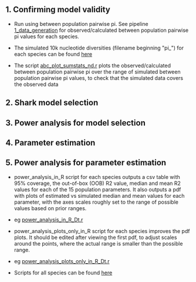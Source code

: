 ## 1. Confirming model validity

* Run using between population pairwise pi. See pipeline [1_data_generation](https://github.com/mae47/Red_Sea_LGM/edit/main/Pipelines/1_data_generation.md) for observed/calculated between population pairwise pi values for each species.

* The simulated 10k nucleotide diversities (filename beginning "pi_") for each species can be found [here](https://github.com/mae47/Red_Sea_LGM/edit/main/data/10k_simulated_datasets)

* The script [abc_plot_sumstats_nd.r](https://github.com/mae47/Red_Sea_LGM/tree/main/Scripts/abc_plot_sumstats_nd.r) plots the observed/calculated between population pairwise pi over the range of simulated between population pairwise pi values, to check that the simulated data covers the observed data

## 2. Shark model selection



## 3. Power analysis for model selection

## 4. Parameter estimation

## 5. Power analysis for parameter estimation

* power_analysis_in_R script for each species outputs a csv table with 95% coverage, the out-of-box (OOB) R2 value, median and mean R2 values for each of the 15 population parameters. It also outputs a pdf with plots of estimated vs simulated median and mean values for each parameter, with the axes scales roughly set to the range of possible values based on prior ranges.

* eg [power_analysis_in_R_Dt.r](https://github.com/mae47/Red_Sea_LGM/tree/main/Scripts/power_analysis/power_analysis_in_R_Dt.r)

* power_analysis_plots_only_in_R script for each species improves the pdf plots. It should be edited after viewing the first pdf, to adjust scales around the points, where the actual range is smaller than the possible range.

* eg [power_analysis_plots_only_in_R_Dt.r](https://github.com/mae47/Red_Sea_LGM/tree/main/Scripts/power_analysis/power_analysis_plots_only_in_R_Dt.r)

* Scripts for all species can be found [here](https://github.com/mae47/Red_Sea_LGM/tree/main/Scripts/power_analysis)

